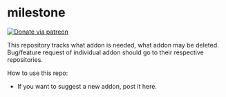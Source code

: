 # milestone

[![Donate via patreon](https://img.shields.io/badge/patreon-donate-green.svg)](https://www.patreon.com/trgk)

This repository tracks what addon is needed, what addon may be deleted.
Bug/feature request of individual addon should go to their respective repositories.

How to use this repo:

- If you want to suggest a new addon, post it here.
